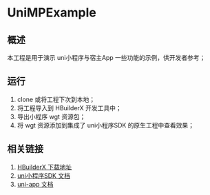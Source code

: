 # UniMPExample

## 概述

本工程是用于演示 uni小程序与宿主App 一些功能的示例，供开发者参考；

## 运行

1. clone 或将工程下次到本地；
2. 将工程导入到 HBuilderX 开发工具中；
3. 导出小程序 wgt 资源包；
4. 将 wgt 资源添加到集成了 uni小程序SDK 的原生工程中查看效果；

## 相关链接

1. [HBuilderX 下载地址](https://www.dcloud.io/hbuilderx.html)
2. [uni小程序SDK 文档](https://ask.dcloud.net.cn/docs/#https://ask.dcloud.net.cn/article/36941)
3. [uni-app 文档](https://uniapp.dcloud.io/)
